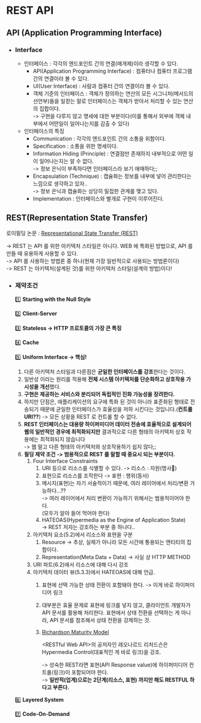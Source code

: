 # REST API

## API (Application Programming Interface)

* ### Interface
  * 인터페이스 : 각각의 엔드포인트 간의 연결(매개체)이라 생각할 수 있다.
    * API(Application Programming Interface) : 컴퓨터나 컴퓨터 프로그램 간의 연결이라 볼 수 있다.
    * UI(User Interface) : 사람과 컴퓨터 간의 연결이라 볼 수 있다.
    * 객체 기준의 인터페이스 : 객체가 정의하는 연산의 모든 시그니처(메서드의 선언부)들을 일컫는 말로 인터페이스는 객체가 받아서 처리할 수 있는 연산의 집합이다.\
      \-> 구현을 다루지 않고 명세에 대한 부분이다(이를 통해서 외부에 객체 내부에서 어떤일이 일어나는지를 감출 수 있다)
  * 인터페이스의 특징&#x20;
    * Communication : 각각의 엔드포인트 간의 소통을 위함이다.
    * Specification : 소통을 위한 명세이다.
    * Information Hiding (Principle) : 연결점만 존재하지 내부적으로 어떤 일이 일어나는지는 알 수 없다.\
      \-> 정보 은닉이 부족하다면 인터페이스라 보기 애매하다;;
    * Encapsulation (Technique) : 캡슐화는 정보를 내부에 넣어 관리한다는 느낌으로 생각하고 있자.. \
      \-> 정보 은닉과 캡슐화는 상당히 밀접한 관계를 맺고 있다.
    * Implementation : 인터페이스와 별개로 구현이 이루어진다.

## REST(Representation State Transfer)

로이필딩 논문 : [Representational State Transfer (REST)](https://www.ics.uci.edu/\~fielding/pubs/dissertation/rest\_arch\_style.htm)

\-> REST 는 API 를 위한 아키텍처 스타일은 아니다. WEB 에 특화된 방법으로, API 를 만들 때 유용하게 사용할 수 있다.\
\-> API 를 사용하는 방법론 중 하나(현재 가장 일반적으로 사용되는 방법론이다)\
\-> REST 는 아키텍처(설계된 것)를 위한 아키텍처 스타일(설계의 방법)이다!

*   ### &#x20;제약조건&#x20;

    1️⃣ **Starting with the Null Style**&#x20;

    2️⃣ **Client-Server**

    3️⃣ **Stateless -> HTTP 프로토콜의 가장 큰 특징**

    4️⃣ **Cache**

    5️⃣ **Uniform Interface → 핵심!**

    1. 다른 아키텍처 스타일과 다른점은 **균일한 인터페이스를 강조**한다는 것이다.
    2. 일반성 이라는 원리를 적용해 **전체 시스템 아키텍처를 단순화하고 상호작용 가시성을 개선**했다.
    3. **구현은 제공하는 서비스와 분리되어 독립적인 진화 가능성을 장려한다.**
    4. 하지만 단점은, 애플리케이션의 요구에 특화 된 것이 아니라 표준화된 형태로 전송되기 때문에 균일한 인터페이스가 효율성을 저하 시킨다는 것입니다.(**컨트롤 URI??**) -> 모든 상황을 REST 로 컨트롤 할 수 없다.
    5. **REST 인터페이스는 대용량 하이퍼미디어 데이터 전송에 효율적으로 설계되어 웹의 일반적인 경우에 최적화되지만** 결과적으로 다른 형태의 아키텍처 상호 작용에는 최적화되지 않습니다 \
       \-> 웹 말고 다른  형태의 아키텍처와 상호작용하기 쉽지 않다;;
    6. **필딩 제약 조건 -> 범용적으로 REST 를 말할 때 중요시 되는 부분이다.**
       1. Four Interface Constraints
          1. URI 등으로 리소스를 식별할 수 있다. -> 리소스 : 자원(명사)
          2. 표현으로 리소스를 조작한다 -> 표현 : 행위(동사)
          3. 메시지(표현)는 자기 서술적이기 때문에, 여러 레이어에서 처리/변환 가능하다...??\
             \-> 여러 레이어에서 처리 변환이 가능하기 위해서는 범용적이어야 한다.\
             (모두가 알아 들어 먹어야 한다)
          4. HATEOAS(Hypermedia as the Engine of Application State)\
             \-> REST 저자는 강조하는 부분 중 하나다..
       2. 아키텍처 요소(5.2)에서 리소스와 표현을 구분
          1. Resource -> 추상, 실체가 아니라 모든 시간에 통용되는 엔티티의 집합이다.
          2. Representation(Meta Data + Data) -> 사실 상 HTTP METHOD
       3. URI 파트(6.2)에서 리소스에 대해 다시 강조
       4. 아키텍처 데이터 뷰(5.3.3)에서 HATEOAS에 대해 언급.
          1. 표현에 선택 가능한 상태 전환이 포함돼야 한다. -> 이게 바로 하이퍼미디어 링크
          2. 대부분은 효율 문제로 표현에 링크를 넣지 않고, 클라이언트 개발자가 API 문서를 활용해 처리한다. 표현에서 상태 전환을 선택하는 게 아니라, API 문서를 참조해서 상태 전환을 강제하는 것.
          3.  [Richardson Maturity Model](https://martinfowler.com/articles/richardsonMaturityModel.html)

              \<RESTful Web API>의 공저자인 레오나르드 리처드슨은 Hypermedia Control(대표적인 게 바로 링크)을 강조.

              \-> 성숙한 REST라면 표현(API Response value)에 하이퍼미디어 컨트롤(링크)이 포함되어야 한다.\
              \-> **일반적(업계)으로는 2단계(리소스, 표현) 까지만 해도 RESTFUL 하다고 부른다.**



    6️⃣ **Layered System**

    7️⃣ **Code-On-Demand**

